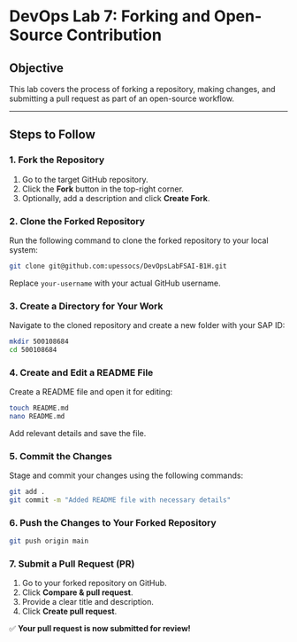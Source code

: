 # DevOps Lab 7: Forking and Open-Source Contribution

## Objective
This lab covers the process of forking a repository, making changes, and submitting a pull request as part of an open-source workflow.

---

## Steps to Follow

### 1. Fork the Repository
1. Go to the target GitHub repository.
2. Click the **Fork** button in the top-right corner.
3. Optionally, add a description and click **Create Fork**.

### 2. Clone the Forked Repository
Run the following command to clone the forked repository to your local system:
```sh
git clone git@github.com:upessocs/DevOpsLabFSAI-B1H.git
```
Replace `your-username` with your actual GitHub username.

### 3. Create a Directory for Your Work
Navigate to the cloned repository and create a new folder with your SAP ID:
```sh
mkdir 500108684
cd 500108684
```

### 4. Create and Edit a README File
Create a README file and open it for editing:
```sh
touch README.md
nano README.md
```
Add relevant details and save the file.

### 5. Commit the Changes
Stage and commit your changes using the following commands:
```sh
git add .
git commit -m "Added README file with necessary details"
```

### 6. Push the Changes to Your Forked Repository
```sh
git push origin main
```

### 7. Submit a Pull Request (PR)
1. Go to your forked repository on GitHub.
2. Click **Compare & pull request**.
3. Provide a clear title and description.
4. Click **Create pull request**.

✅ **Your pull request is now submitted for review!**

